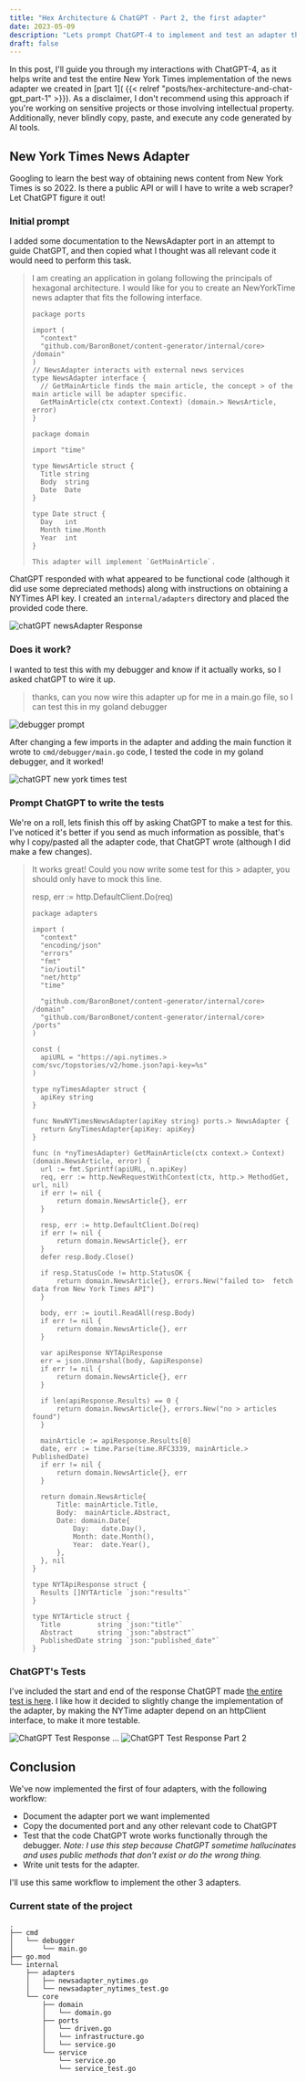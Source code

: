 ```yaml
---
title: "Hex Architecture & ChatGPT - Part 2, the first adapter"
date: 2023-05-09
description: "Lets prompt ChatGPT-4 to implement and test an adapter that calls the New York Times API."
draft: false
---
```


In this post, I'll guide you through my interactions with ChatGPT-4, as it helps write and test the entire New York Times implementation of the news adapter we created in [part 1]( {{< relref "posts/hex-architecture-and-chat-gpt_part-1" >}}). As a disclaimer, I don't recommend using this approach if you're working on sensitive projects or those involving intellectual property. Additionally, never blindly copy, paste, and execute any code generated by AI tools.

## New York Times News Adapter 

Googling to learn the best way of obtaining news content from New York Times is so 2022. Is there a public API or will I have to write a web scraper? Let ChatGPT figure it out!

### Initial prompt

I added some documentation to the NewsAdapter port in an attempt to guide ChatGPT, and then copied what I thought was all relevant code it would need to perform this task.

> I am creating an application in golang following the  principals of hexagonal architecture. I would like for  you to create an NewYorkTime news adapter that fits the  following interface.
> 
> 
> ```
> package ports
> 
> import (
> 	"context"
> 	"github.com/BaronBonet/content-generator/internal/core> /domain"
> )
> // NewsAdapter interacts with external news services
> type NewsAdapter interface {
> 	// GetMainArticle finds the main article, the concept > of the main article will be adapter specific.
> 	GetMainArticle(ctx context.Context) (domain.> NewsArticle, error)
> }
> 
> package domain
> 
> import "time"
> 
> type NewsArticle struct {
> 	Title string
> 	Body  string
> 	Date  Date
> }
> 
> type Date struct {
> 	Day   int
> 	Month time.Month
> 	Year  int
> }
> 
> This adapter will implement `GetMainArticle`.
> ```

ChatGPT responded with what appeared to be functional code (although it did use some depreciated methods) along with instructions on obtaining a NYTimes API key. I created an `internal/adapters` directory and placed the provided code there.

![chatGPT newsAdapter Response](https://cdn.ericcbonet.com/chatgpt-newsAdapter-response.png)

### Does it work?

I wanted to test this with my debugger and know if it actually works, so I asked chatGPT to wire it up. 

> thanks, can you now wire this adapter up for me in a main.go file, so I can test this in my goland debugger

![debugger prompt](https://cdn.ericcbonet.com/debugger-prompt.png)

After changing a few imports in the adapter and adding the main function it wrote to `cmd/debugger/main.go` code, I tested the code in my goland debugger, and it worked! 

![chatGPT new york times test](https://cdn.ericcbonet.com/debugging-chatgpt-code.png)

### Prompt ChatGPT to write the tests

We're on a roll, lets finish this off by asking ChatGPT to make a test for this. I've noticed it's better if you send as much information as possible, that's why I copy/pasted all the adapter code, that ChatGPT wrote (although I did make a few changes).


> It works great! Could you now write some test for this > adapter, you should only have to mock this line.
> 
> resp, err := http.DefaultClient.Do(req)
> 
> ```
> package adapters
> 
> import (
> 	"context"
> 	"encoding/json"
> 	"errors"
> 	"fmt"
> 	"io/ioutil"
> 	"net/http"
> 	"time"
> 
> 	"github.com/BaronBonet/content-generator/internal/core> /domain"
> 	"github.com/BaronBonet/content-generator/internal/core> /ports"
> )
> 
> const (
> 	apiURL = "https://api.nytimes.> com/svc/topstories/v2/home.json?api-key=%s"
> )
> 
> type nyTimesAdapter struct {
> 	apiKey string
> }
> 
> func NewNYTimesNewsAdapter(apiKey string) ports.> NewsAdapter {
> 	return &nyTimesAdapter{apiKey: apiKey}
> }
> 
> func (n *nyTimesAdapter) GetMainArticle(ctx context.> Context) (domain.NewsArticle, error) {
> 	url := fmt.Sprintf(apiURL, n.apiKey)
> 	req, err := http.NewRequestWithContext(ctx, http.> MethodGet, url, nil)
> 	if err != nil {
> 		return domain.NewsArticle{}, err
> 	}
> 
> 	resp, err := http.DefaultClient.Do(req)
> 	if err != nil {
> 		return domain.NewsArticle{}, err
> 	}
> 	defer resp.Body.Close()
> 
> 	if resp.StatusCode != http.StatusOK {
> 		return domain.NewsArticle{}, errors.New("failed to>  fetch data from New York Times API")
> 	}
> 
> 	body, err := ioutil.ReadAll(resp.Body)
> 	if err != nil {
> 		return domain.NewsArticle{}, err
> 	}
> 
> 	var apiResponse NYTApiResponse
> 	err = json.Unmarshal(body, &apiResponse)
> 	if err != nil {
> 		return domain.NewsArticle{}, err
> 	}
> 
> 	if len(apiResponse.Results) == 0 {
> 		return domain.NewsArticle{}, errors.New("no > articles found")
> 	}
> 
> 	mainArticle := apiResponse.Results[0]
> 	date, err := time.Parse(time.RFC3339, mainArticle.> PublishedDate)
> 	if err != nil {
> 		return domain.NewsArticle{}, err
> 	}
> 
> 	return domain.NewsArticle{
> 		Title: mainArticle.Title,
> 		Body:  mainArticle.Abstract,
> 		Date: domain.Date{
> 			Day:   date.Day(),
> 			Month: date.Month(),
> 			Year:  date.Year(),
> 		},
> 	}, nil
> }
> 
> type NYTApiResponse struct {
> 	Results []NYTArticle `json:"results"`
> }
> 
> type NYTArticle struct {
> 	Title         string `json:"title"`
> 	Abstract      string `json:"abstract"`
> 	PublishedDate string `json:"published_date"`
> }
> ```



### ChatGPT's Tests

I've included the start and end of the response ChatGPT made [the entire test is here](https://github.com/BaronBonet/content-generator/blob/main/internal/adapters/newsadapter_nytimes_test.go). I like how it decided to slightly change the implementation of the adapter, by making the NYTime adapter depend on an httpClient interface, to make it more testable. 

![ChatGPT Test Response](https://cdn.ericcbonet.com/chatgpt-writes-test.png)
...
![ChatGPT Test Response Part 2](https://cdn.ericcbonet.com/chatgpt-writes-test-part-2.png)

## Conclusion

We've now implemented the first of four adapters, with the following workflow:
- Document the adapter port we want implemented
- Copy the documented port and any other relevant code to ChatGPT
- Test that the code ChatGPT wrote works functionally through the debugger. _Note: I use this step because ChatGPT sometime hallucinates and uses public methods that don't exist or do the wrong thing._ 
- Write unit tests for the adapter.

I'll use this same workflow to implement the other 3 adapters. 

### Current state of the project

```
.
├── cmd
│   └── debugger
│       └── main.go
├── go.mod
└── internal
    ├── adapters
    │   ├── newsadapter_nytimes.go
    │   └── newsadapter_nytimes_test.go
    └── core
        ├── domain
        │   └── domain.go
        ├── ports
        │   └── driven.go
        │   └── infrastructure.go
        │   └── service.go
        └── service
            └── service.go
            └── service_test.go
```